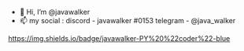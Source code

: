 - 👋 Hi, I’m @javawalker
- 📫 my social : discord - javawalker #0153 telegram - @java_walker

https://img.shields.io/badge/javawalker-PY%20%22coder%22-blue
